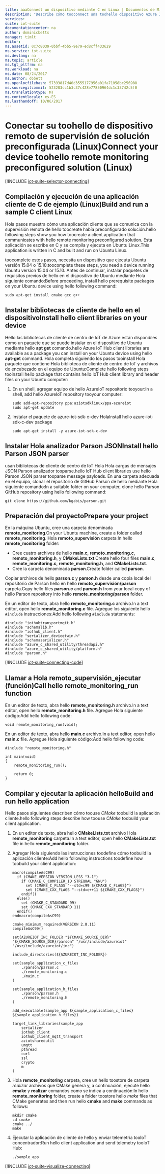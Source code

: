```yaml
---
title: aaaConnect un dispositivo mediante C en Linux | Documentos de Microsoft
description: "Describe cómo tooconnect una toohello dispositivo Azure IoT conjunto preconfigurado solución de supervisión remota con una aplicación escrita en C que se ejecutan en Linux."
services: 
suite: iot-suite
documentationcenter: na
author: dominicbetts
manager: timlt
editor: 
ms.assetid: 0c7c8039-0bbf-4bb5-9e79-ed8cff433629
ms.service: iot-suite
ms.devlang: na
ms.topic: article
ms.tgt_pltfrm: na
ms.workload: na
ms.date: 08/24/2017
ms.author: dobett
ms.openlocfilehash: 57393817d40d3555177956a01fa71058bc256988
ms.sourcegitcommit: 523283cc1b3c37c428e77850964dc1c33742c5f0
ms.translationtype: MT
ms.contentlocale: es-ES
ms.lasthandoff: 10/06/2017
---
```

# <a name="connect-your-device-toohello-remote-monitoring-preconfigured-solution-linux"></a><span data-ttu-id="7971a-103">Conectar su toohello de dispositivo remoto de supervisión de solución preconfigurada (Linux)</span><span class="sxs-lookup"><span data-stu-id="7971a-103">Connect your device toohello remote monitoring preconfigured solution (Linux)</span></span>
[!INCLUDE [iot-suite-selector-connecting](../../includes/iot-suite-selector-connecting.md)]

## <a name="build-and-run-a-sample-c-client-linux"></a><span data-ttu-id="7971a-104">Compilación y ejecución de una aplicación cliente de C de ejemplo (Linux)</span><span class="sxs-lookup"><span data-stu-id="7971a-104">Build and run a sample C client Linux</span></span>
<span data-ttu-id="7971a-105">Hola pasos muestra cómo una aplicación cliente que se comunica con la supervisión remota de hello toocreate había preconfigurado solución.</span><span class="sxs-lookup"><span data-stu-id="7971a-105">hello following steps show you how toocreate a client application that communicates with hello remote monitoring preconfigured solution.</span></span> <span data-ttu-id="7971a-106">Esta aplicación se escribe en C y se compila y ejecuta en Ubuntu Linux.</span><span class="sxs-lookup"><span data-stu-id="7971a-106">This application is written in C and built and run on Ubuntu Linux.</span></span>

<span data-ttu-id="7971a-107">toocomplete estos pasos, necesita un dispositivo que ejecuta Ubuntu versión 15.04 o 15.10.</span><span class="sxs-lookup"><span data-stu-id="7971a-107">toocomplete these steps, you need a device running Ubuntu version 15.04 or 15.10.</span></span> <span data-ttu-id="7971a-108">Antes de continuar, instalar paquetes de requisitos previos de hello en el dispositivo de Ubuntu mediante Hola siguiente comando:</span><span class="sxs-lookup"><span data-stu-id="7971a-108">Before proceeding, install hello prerequisite packages on your Ubuntu device using hello following command:</span></span>

```
sudo apt-get install cmake gcc g++
```

## <a name="install-hello-client-libraries-on-your-device"></a><span data-ttu-id="7971a-109">Instalar bibliotecas de cliente de hello en el dispositivo</span><span class="sxs-lookup"><span data-stu-id="7971a-109">Install hello client libraries on your device</span></span>
<span data-ttu-id="7971a-110">Hello las bibliotecas de cliente de centro de IoT de Azure están disponibles como un paquete que se puede instalar en el dispositivo de Ubuntu mediante hello **apt get** comando.</span><span class="sxs-lookup"><span data-stu-id="7971a-110">hello Azure IoT Hub client libraries are available as a package you can install on your Ubuntu device using hello **apt-get** command.</span></span> <span data-ttu-id="7971a-111">Hola completa siguiendo los pasos tooinstall Hola paquete que contiene Hola biblioteca de cliente de centro de IoT y archivos de encabezado en el equipo de Ubuntu:</span><span class="sxs-lookup"><span data-stu-id="7971a-111">Complete hello following steps tooinstall hello package that contains hello IoT Hub client library and header files on your Ubuntu computer:</span></span>

1. <span data-ttu-id="7971a-112">En un shell, agregar equipo de hello AzureIoT repositorio tooyour:</span><span class="sxs-lookup"><span data-stu-id="7971a-112">In a shell, add hello AzureIoT repository tooyour computer:</span></span>
   
    ```
    sudo add-apt-repository ppa:aziotsdklinux/ppa-azureiot
    sudo apt-get update
    ```
2. <span data-ttu-id="7971a-113">Instalar el paquete de azure-iot-sdk-c-dev Hola</span><span class="sxs-lookup"><span data-stu-id="7971a-113">Install hello azure-iot-sdk-c-dev package</span></span>
   
    ```
    sudo apt-get install -y azure-iot-sdk-c-dev
    ```

## <a name="install-hello-parson-json-parser"></a><span data-ttu-id="7971a-114">Instalar Hola analizador Parson JSON</span><span class="sxs-lookup"><span data-stu-id="7971a-114">Install hello Parson JSON parser</span></span>
<span data-ttu-id="7971a-115">usan bibliotecas de cliente de centro de IoT Hola Hola cargas de mensajes JSON Parson analizador tooparse.</span><span class="sxs-lookup"><span data-stu-id="7971a-115">hello IoT Hub client libraries use hello Parson JSON parser tooparse message payloads.</span></span> <span data-ttu-id="7971a-116">En una carpeta adecuada en el equipo, clonar el repositorio de GitHub Parson de hello mediante Hola siguiente comando:</span><span class="sxs-lookup"><span data-stu-id="7971a-116">In a suitable folder on your computer, clone hello Parson GitHub repository using hello following command:</span></span>

```
git clone https://github.com/kgabis/parson.git
```

## <a name="prepare-your-project"></a><span data-ttu-id="7971a-117">Preparación del proyecto</span><span class="sxs-lookup"><span data-stu-id="7971a-117">Prepare your project</span></span>
<span data-ttu-id="7971a-118">En la máquina Ubuntu, cree una carpeta denominada **remote\_monitoring**.</span><span class="sxs-lookup"><span data-stu-id="7971a-118">On your Ubuntu machine, create a folder called **remote\_monitoring**.</span></span> <span data-ttu-id="7971a-119">Hola **remoto\_supervisión** carpeta:</span><span class="sxs-lookup"><span data-stu-id="7971a-119">In hello **remote\_monitoring** folder:</span></span>

- <span data-ttu-id="7971a-120">Cree cuatro archivos de hello **main.c**, **remoto\_monitoring.c**, **remoto\_monitoring.h**, y **CMakeLists.txt**.</span><span class="sxs-lookup"><span data-stu-id="7971a-120">Create hello four files **main.c**, **remote\_monitoring.c**, **remote\_monitoring.h**, and **CMakeLists.txt**.</span></span>
- <span data-ttu-id="7971a-121">Cree la carpeta denominada **parson**.</span><span class="sxs-lookup"><span data-stu-id="7971a-121">Create folder called **parson**.</span></span>

<span data-ttu-id="7971a-122">Copiar archivos de hello **parson.c** y **parson.h** desde una copia local del repositorio de Parson hello en hello **remoto\_supervisión/parson** carpeta.</span><span class="sxs-lookup"><span data-stu-id="7971a-122">Copy hello files **parson.c** and **parson.h** from your local copy of hello Parson repository into hello **remote\_monitoring/parson** folder.</span></span>

<span data-ttu-id="7971a-123">En un editor de texto, abra hello **remoto\_monitoring.c** archivo.</span><span class="sxs-lookup"><span data-stu-id="7971a-123">In a text editor, open hello **remote\_monitoring.c** file.</span></span> <span data-ttu-id="7971a-124">Agregue los siguiente hello `#include` instrucciones:</span><span class="sxs-lookup"><span data-stu-id="7971a-124">Add hello following `#include` statements:</span></span>
   
```
#include "iothubtransportmqtt.h"
#include "schemalib.h"
#include "iothub_client.h"
#include "serializer_devicetwin.h"
#include "schemaserializer.h"
#include "azure_c_shared_utility/threadapi.h"
#include "azure_c_shared_utility/platform.h"
#include "parson.h"
```

[!INCLUDE [iot-suite-connecting-code](../../includes/iot-suite-connecting-code.md)]

## <a name="call-hello-remotemonitoringrun-function"></a><span data-ttu-id="7971a-125">Llamar a Hola remoto\_supervisión\_ejecutar (función)</span><span class="sxs-lookup"><span data-stu-id="7971a-125">Call hello remote\_monitoring\_run function</span></span>
<span data-ttu-id="7971a-126">En un editor de texto, abra hello **remote_monitoring.h** archivo.</span><span class="sxs-lookup"><span data-stu-id="7971a-126">In a text editor, open hello **remote_monitoring.h** file.</span></span> <span data-ttu-id="7971a-127">Agregue Hola siguiente código:</span><span class="sxs-lookup"><span data-stu-id="7971a-127">Add hello following code:</span></span>

```
void remote_monitoring_run(void);
```

<span data-ttu-id="7971a-128">En un editor de texto, abra hello **main.c** archivo.</span><span class="sxs-lookup"><span data-stu-id="7971a-128">In a text editor, open hello **main.c** file.</span></span> <span data-ttu-id="7971a-129">Agregue Hola siguiente código:</span><span class="sxs-lookup"><span data-stu-id="7971a-129">Add hello following code:</span></span>

```
#include "remote_monitoring.h"

int main(void)
{
    remote_monitoring_run();

    return 0;
}
```

## <a name="build-and-run-hello-application"></a><span data-ttu-id="7971a-130">Compilar y ejecutar la aplicación hello</span><span class="sxs-lookup"><span data-stu-id="7971a-130">Build and run hello application</span></span>
<span data-ttu-id="7971a-131">Hello pasos siguientes describen cómo toouse *CMake* toobuild la aplicación cliente.</span><span class="sxs-lookup"><span data-stu-id="7971a-131">hello following steps describe how toouse *CMake* toobuild your client application.</span></span>

1. <span data-ttu-id="7971a-132">En un editor de texto, abra hello **CMakeLists.txt** archivo Hola **remote_monitoring** carpeta.</span><span class="sxs-lookup"><span data-stu-id="7971a-132">In a text editor, open hello **CMakeLists.txt** file in hello **remote_monitoring** folder.</span></span>

1. <span data-ttu-id="7971a-133">Agregar Hola siguiendo las instrucciones toodefine cómo toobuild la aplicación cliente:</span><span class="sxs-lookup"><span data-stu-id="7971a-133">Add hello following instructions toodefine how toobuild your client application:</span></span>
   
    ```
    macro(compileAsC99)
      if (CMAKE_VERSION VERSION_LESS "3.1")
        if (CMAKE_C_COMPILER_ID STREQUAL "GNU")
          set (CMAKE_C_FLAGS "--std=c99 ${CMAKE_C_FLAGS}")
          set (CMAKE_CXX_FLAGS "--std=c++11 ${CMAKE_CXX_FLAGS}")
        endif()
      else()
        set (CMAKE_C_STANDARD 99)
        set (CMAKE_CXX_STANDARD 11)
      endif()
    endmacro(compileAsC99)

    cmake_minimum_required(VERSION 2.8.11)
    compileAsC99()

    set(AZUREIOT_INC_FOLDER "${CMAKE_SOURCE_DIR}" "${CMAKE_SOURCE_DIR}/parson" "/usr/include/azureiot" "/usr/include/azureiot/inc")

    include_directories(${AZUREIOT_INC_FOLDER})

    set(sample_application_c_files
        ./parson/parson.c
        ./remote_monitoring.c
        ./main.c
    )

    set(sample_application_h_files
        ./parson/parson.h
        ./remote_monitoring.h
    )

    add_executable(sample_app ${sample_application_c_files} ${sample_application_h_files})

    target_link_libraries(sample_app
        serializer
        iothub_client
        iothub_client_mqtt_transport
        aziotsharedutil
        umqtt
        pthread
        curl
        ssl
        crypto
        m
    )
    ```
1. <span data-ttu-id="7971a-134">Hola **remote_monitoring** carpeta, cree un hello toostore de carpeta *realizar* archivos que CMake genera y, a continuación, ejecute hello **cmake** y **realizar** comandos como se indica a continuación:</span><span class="sxs-lookup"><span data-stu-id="7971a-134">In hello **remote_monitoring** folder, create a folder toostore hello *make* files that CMake generates and then run hello **cmake** and **make** commands as follows:</span></span>
   
    ```
    mkdir cmake
    cd cmake
    cmake ../
    make
    ```

1. <span data-ttu-id="7971a-135">Ejecutar la aplicación de cliente de hello y enviar telemetría tooIoT concentrador:</span><span class="sxs-lookup"><span data-stu-id="7971a-135">Run hello client application and send telemetry tooIoT Hub:</span></span>
   
    ```
    ./sample_app
    ```

[!INCLUDE [iot-suite-visualize-connecting](../../includes/iot-suite-visualize-connecting.md)]

